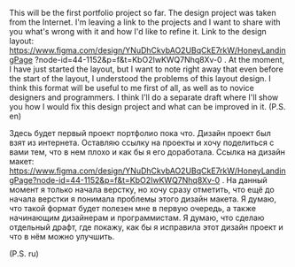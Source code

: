 This will be the first portfolio project so far. The design project was taken from the Internet. I'm leaving a link to the projects and I want to share with you what's wrong with it and how I'd like to refine it. Link to the design layout: https://www.figma.com/design/YNuDhCkvbAO2UBqCkE7rkW/HoneyLandingPage ?node-id=44-1152&p=f&t=KbO2IwKWQ7Nhq8Xv-0 . 
At the moment, I have just started the layout, but I want to note right away that even before the start of the layout, I understood the problems of this layout design. I think this format will be useful to me first of all, as well as to novice designers and programmers. 
I think I'll do a separate draft where I'll show you how I would fix this design project and what can be improved in it.
(P.S. en)

Здесь будет первый проект портфолио пока что. Дизайн проект был взят из интернета. Оставляю ссылку на проекты и хочу поделиться с вами тем, что в нем плохо и как бы я его доработала. Ссылка на дизайн макет: https://www.figma.com/design/YNuDhCkvbAO2UBqCkE7rkW/HoneyLandingPage?node-id=44-1152&p=f&t=KbO2IwKWQ7Nhq8Xv-0 . 
На данный момент я только начала верстку, но хочу сразу отметить, что ещё до начала верстки я понимала проблемы этого дизайн макета. Я думаю, что такой формат будет полезен мне в первую очередь, а также начинающим дизайнерам и программистам. 
Я думаю, что сделаю отдельный драфт, где покажу, как бы я исправила этот дизайн проект и что в нём можно улучшить.

(P.S. ru)
